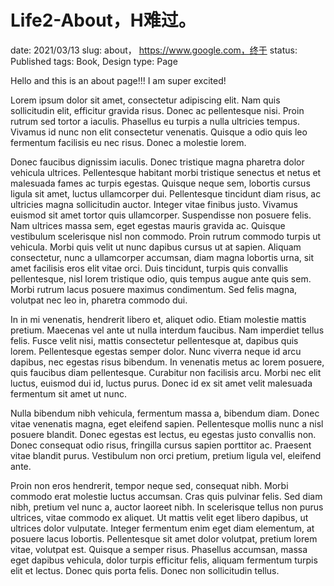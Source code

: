 # Life2-About，H难过。

date: 2021/03/13
slug: about， https://www.google.com，终于
status: Published
tags: Book, Design
type: Page

Hello and this is an about page!!! I am super excited!

Lorem ipsum dolor sit amet, consectetur adipiscing elit. Nam quis sollicitudin elit, efficitur gravida risus. Donec ac pellentesque nisi. Proin rutrum sed tortor a iaculis. Phasellus eu turpis a nulla ultricies tempus. Vivamus id nunc non elit consectetur venenatis. Quisque a odio quis leo fermentum facilisis eu nec risus. Donec a molestie lorem.

Donec faucibus dignissim iaculis. Donec tristique magna pharetra dolor vehicula ultrices. Pellentesque habitant morbi tristique senectus et netus et malesuada fames ac turpis egestas. Quisque neque sem, lobortis cursus ligula sit amet, luctus ullamcorper dui. Pellentesque tincidunt diam risus, ac ultricies magna sollicitudin auctor. Integer vitae finibus justo. Vivamus euismod sit amet tortor quis ullamcorper. Suspendisse non posuere felis. Nam ultrices massa sem, eget egestas mauris gravida ac. Quisque vestibulum scelerisque nisl non commodo. Proin rutrum commodo turpis ut vehicula. Morbi quis velit ut nunc dapibus cursus ut at sapien. Aliquam consectetur, nunc a ullamcorper accumsan, diam magna lobortis urna, sit amet facilisis eros elit vitae orci. Duis tincidunt, turpis quis convallis pellentesque, nisl lorem tristique odio, quis tempus augue ante quis sem. Morbi rutrum lacus posuere maximus condimentum. Sed felis magna, volutpat nec leo in, pharetra commodo dui.

In in mi venenatis, hendrerit libero et, aliquet odio. Etiam molestie mattis pretium. Maecenas vel ante ut nulla interdum faucibus. Nam imperdiet tellus felis. Fusce velit nisi, mattis consectetur pellentesque at, dapibus quis lorem. Pellentesque egestas semper dolor. Nunc viverra neque id arcu dapibus, nec egestas risus bibendum. In venenatis metus ac lorem posuere, quis faucibus diam pellentesque. Curabitur non facilisis arcu. Morbi nec elit luctus, euismod dui id, luctus purus. Donec id ex sit amet velit malesuada fermentum sit amet ut nunc.

Nulla bibendum nibh vehicula, fermentum massa a, bibendum diam. Donec vitae venenatis magna, eget eleifend sapien. Pellentesque mollis nunc a nisl posuere blandit. Donec egestas est lectus, eu egestas justo convallis non. Donec consequat odio risus, fringilla cursus sapien porttitor ac. Praesent vitae blandit purus. Vestibulum non orci pretium, pretium ligula vel, eleifend ante.

Proin non eros hendrerit, tempor neque sed, consequat nibh. Morbi commodo erat molestie luctus accumsan. Cras quis pulvinar felis. Sed diam nibh, pretium vel nunc a, auctor laoreet nibh. In scelerisque tellus non purus ultrices, vitae commodo ex aliquet. Ut mattis velit eget libero dapibus, ut ultrices dolor vulputate. Integer fermentum enim eget diam elementum, at posuere lacus lobortis. Pellentesque sit amet dolor volutpat, pretium lorem vitae, volutpat est. Quisque a semper risus. Phasellus accumsan, massa eget dapibus vehicula, dolor turpis efficitur felis, aliquam fermentum turpis elit et lectus. Donec quis porta felis. Donec non sollicitudin tellus.